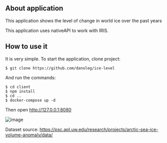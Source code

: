 ## About application
This application shows the level of change in world ice over the past years

This application uses nativeAPI to work with IRIS.
## How to use it
It is very simple. To start the application, clone project:
 ```
$ git clone https://github.com/danoleg/ice-level
```
And run the commands:
```
$ cd client
$ npm install
$ cd ..
$ docker-compose up -d
```

Then open http://127.0.0.1:8080 

![image](https://user-images.githubusercontent.com/31770269/178303164-c1d376aa-f48b-410e-b2b3-ec571fb5c07c.png)


Dataset source: https://psc.apl.uw.edu/research/projects/arctic-sea-ice-volume-anomaly/data/

